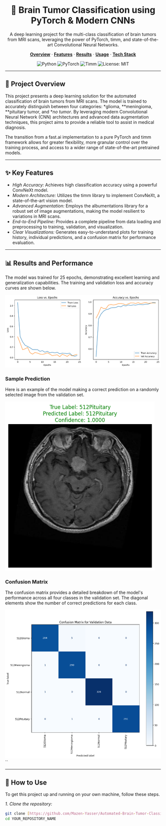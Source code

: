 <div align="center">

# 🧠 Brain Tumor Classification using PyTorch & Modern CNNs

<p>A deep learning project for the multi-class classification of brain tumors from MRI scans, leveraging the power of PyTorch, timm, and state-of-the-art Convolutional Neural Networks.</p>

<p>
  <a href="#-project-overview"><strong>Overview</strong></a> ·
  <a href="#-key-features"><strong>Features</strong></a> ·
  <a href="#-results-and-performance"><strong>Results</strong></a> ·
  <a href="#-how-to-use"><strong>Usage</strong></a> ·
  <a href="#-technologies-used"><strong>Tech Stack</strong></a>
</p>

![Python](https://img.shields.io/badge/Python-3.9%2B-blue.svg?style=for-the-badge&logo=python)
![PyTorch](https://img.shields.io/badge/PyTorch-2.0%2B-orange.svg?style=for-the-badge&logo=pytorch)
![Timm](https://img.shields.io/badge/timm-0.9.7-yellowgreen?style=for-the-badge)
![License: MIT](https://img.shields.io/badge/License-MIT-green.svg?style=for-the-badge)

</div>

---

## 📖 Project Overview

This project presents a deep learning solution for the automated classification of brain tumors from MRI scans. The model is trained to accurately distinguish between four categories: *glioma, **meningioma, **pituitary tumor, and **no tumor*. By leveraging modern Convolutional Neural Network (CNN) architectures and advanced data augmentation techniques, this project aims to provide a reliable tool to assist in medical diagnosis.

The transition from a fast.ai implementation to a pure PyTorch and timm framework allows for greater flexibility, more granular control over the training process, and access to a wider range of state-of-the-art pretrained models.

---

## ✨ Key Features

* *High Accuracy:* Achieves high classification accuracy using a powerful ConvNeXt model.
* *Modern Architecture:* Utilizes the timm library to implement ConvNeXt, a state-of-the-art vision model.
* *Advanced Augmentation:* Employs the albumentations library for a robust set of image augmentations, making the model resilient to variations in MRI scans.
* *End-to-End Pipeline:* Provides a complete pipeline from data loading and preprocessing to training, validation, and visualization.
* *Clear Visualizations:* Generates easy-to-understand plots for training history, individual predictions, and a confusion matrix for performance evaluation.

---

## 📊 Results and Performance

The model was trained for 25 epochs, demonstrating excellent learning and generalization capabilities. The training and validation loss and accuracy curves are shown below.

![alt text](Results.png)

### Sample Prediction

Here is an example of the model making a correct prediction on a randomly selected image from the validation set.

![alt text](Prediction.png)

### Confusion Matrix

The confusion matrix provides a detailed breakdown of the model's performance across all four classes in the validation set. The diagonal elements show the number of correct predictions for each class.

![alt text](CM.png)
``

---

## 🚀 How to Use

To get this project up and running on your own machine, follow these steps.

*1. Clone the repository:*
```bash
git clone [https://github.com/Mazen-Yasser/Automated-Brain-Tumor-Classification-via-Deep-Learning.git](https://github.com/Mazen-Yasser/Automated-Brain-Tumor-Classification-via-Deep-Learning.git)
cd YOUR_REPOSITORY_NAME
